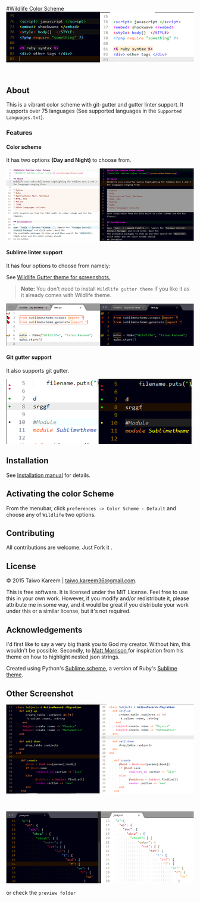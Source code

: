 

#Wildlife Color Scheme
![Wildlife colour scheme](./preview/html.png)

<br/>

## About
This is a vibrant color scheme with git-gutter and gutter linter support. It supports over 75 languages (See supported languages in the `Supported Languages.txt`). 

### Features

#### Color scheme
It has two options **(Day and Night)** to choose from.

![Restructured text linting preview](./preview/rest.png)


#### Sublime linter support

It has four options to choose from namely:

See <a href="https://github.com/tushortz/Wildlife-gutter-theme"> Wildlife Gutter theme for screenshots.</a>

> **Note:** You don't need to install `Wildlife gutter theme` if you like it as it already comes with Wildlife theme.

![Sublime linter preview](./preview/gutter_theme.png)


#### Git gutter support

It also supports git gutter.

![Git gutter preview](./preview/git_gutter.png)


## Installation
See [Installation manual](./messages/installation.txt)  for details.


## Activating the color Scheme
From the menubar, click `preferences -> Color Scheme - Default` and choose any of `Wildlife` two options.

## Contributing

All contributions are welcome. Just Fork it .

## License
© 2015 Taiwo Kareem | taiwo.kareem36@gmail.com.

This is free software. It is licensed under the MIT License. Feel free to use this in your own work. However, if you modify and/or redistribute it, please attribute me in some way, and it would be great if you distribute your work under this or a similar license, but it's not required.

## Acknowledgements
I'd first like to say a very big thank you to God my creator. Without him, this wouldn't be possible. Secondly, to <a href="https://github.com/MattDMo">Matt Morrison </a> for inspiration from his theme on how to highlight nested json strings.


Created using Python's <a href="https://pypi.python.org/pypi/Sublimescheme">Sublime scheme</a>, a version of Ruby's <a href="https://rubygems.org/gems/sublimetheme">Sublime theme</a>. 

## Other Screenshot
![Ruby on rails preview](./preview/ruby.png)

<br/>

![JSON preview](./preview/json.png)

or check the `preview folder`




